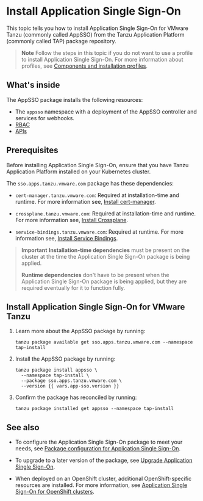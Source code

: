# Install Application Single Sign-On

This topic tells you how to install Application Single Sign-On for VMware Tanzu 
(commonly called AppSSO) from the Tanzu Application Platform (commonly called TAP) 
package repository.

>**Note** Follow the steps in this topic if you do not want to use a profile to install Application Single Sign-On.
For more information about profiles, see [Components and installation profiles](../../../about-package-profiles.hbs.md).

## <a id="whats-inside"></a> What's inside

The AppSSO package installs the following resources:

- The `appsso` namespace with a deployment of the AppSSO controller and services for webhooks.
- [RBAC](../../reference/rbac.hbs.md)
- [APIs](../../reference/api/index.hbs.md)

## <a id="prereqs"></a> Prerequisites

Before installing Application Single Sign-On, ensure that you have Tanzu Application Platform
installed on your Kubernetes cluster.

The `sso.apps.tanzu.vmware.com` package has these dependencies:

- `cert-manager.tanzu.vmware.com`: Required at installation-time and runtime.
  For more information see, [Install cert-manager](../../../cert-manager/install.hbs.md).

- `crossplane.tanzu.vmware.com`: Required at installation-time and runtime.
  For more information see, [Install Crossplane](../../../crossplane/install-crossplane.hbs.md).

- `service-bindings.tanzu.vmware.com`: Required at runtime.
  For more information see, [Install Service Bindings](../../../service-bindings/install-service-bindings.hbs.md).

> **Important** **Installation-time dependencies** must be present on the cluster at the time the
> Application Single Sign-On package is being applied.
>
> **Runtime dependencies** don't have to be present when the Application Single Sign-On package is
> being applied, but they are required eventually for it to function fully.

## <a id="install"></a> Install Application Single Sign-On for VMware Tanzu

1. Learn more about the AppSSO package by running:

   ```console
   tanzu package available get sso.apps.tanzu.vmware.com --namespace tap-install
   ```

1. Install the AppSSO package by running:

   ```console
   tanzu package install appsso \
     --namespace tap-install \
     --package sso.apps.tanzu.vmware.com \
     --version {{ vars.app-sso.version }}
   ```

1. Confirm the package has reconciled by running:

   ```console
   tanzu package installed get appsso --namespace tap-install
   ```

## <a id="see-also"></a> See also

- To configure the Application Single Sign-On package to meet your needs, see
[Package configuration for Application Single Sign-On](../../reference/package-configuration.hbs.md).

- To upgrade to a later version of the package, see [Upgrade Application Single Sign-On](upgrades.hbs.md).

- When deployed on an OpenShift cluster, additional OpenShift-specific resources are installed.
For more information, see [Application Single Sign-On for OpenShift clusters](../../reference/openshift.hbs.md).
